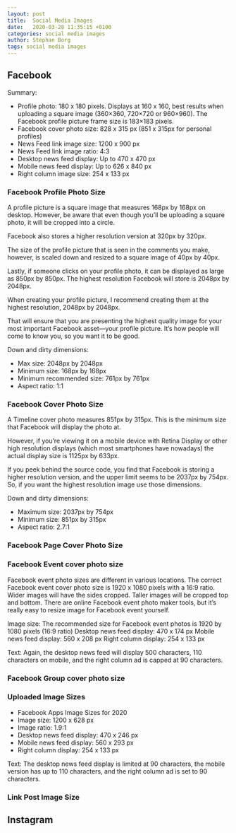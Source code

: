 ```yaml
---
layout: post
title:  Social Media Images
date:   2020-03-28 11:35:15 +0100
categories: social media images
author: Stephan Borg
tags: social media images
---
```


## Facebook

Summary:
- Profile photo: 180 x 180 pixels. Displays at 160 x 160, best results when uploading a square image (360×360, 720×720 or 960×960). The Facebook profile picture frame size is 183×183 pixels.
- Facebook cover photo size: 828 x 315 px (851 x 315px for personal profiles)
- News Feed link image size: 1200 x 900 px
- News Feed link image ratio: 4:3
- Desktop news feed display: Up to 470 x 470 px
- Mobile news feed display: Up to 626 x 840 px
- Right column image size: 254 x 133 px

### Facebook Profile Photo Size

A profile picture is a square image that measures 168px by 168px on desktop. However, be aware that even though you’ll be uploading a square photo, it will be cropped into a circle.

Facebook also stores a higher resolution version at 320px by 320px.

The size of the profile picture that is seen in the comments you make, however, is scaled down and resized to a square image of 40px by 40px.

Lastly, if someone clicks on your profile photo, it can be displayed as large as 850px by 850px. The highest resolution Facebook will store is 2048px by 2048px.

When creating your profile picture, I recommend creating them at the highest resolution, 2048px by 2048px.

That will ensure that you are presenting the highest quality image for your most important Facebook asset—your profile picture. It’s how people will come to know you, so you want it to be good.

Down and dirty dimensions:

- Max size: 2048px by 2048px
- Minimum size: 168px by 168px
- Minimum recommended size: 761px by 761px
- Aspect ratio: 1:1



### Facebook Cover Photo Size

A Timeline cover photo measures 851px by 315px. This is the minimum size that Facebook will display the photo at.

However, if you’re viewing it on a mobile device with Retina Display or other high resolution displays (which most smartphones have nowadays) the actual display size is 1125px by 633px.

If you peek behind the source code, you find that Facebook is storing a higher resolution version, and the upper limit seems to be 2037px by 754px. So, if you want the highest resolution image use those dimensions.

Down and dirty dimensions:

- Maximum size: 2037px by 754px
- Minimum size: 851px by 315px
- Aspect ratio: 2.7:1

### Facebook Page Cover Photo Size
### Facebook Event cover photo size

Facebook event photo sizes are different in various locations. The correct Facebook event cover photo size is 1920 x 1080 pixels with a 16:9 ratio. Wider images will have the sides cropped. Taller images will be cropped top and bottom. There are online Facebook event photo maker tools, but it’s really easy to resize image for Facebook event yourself.

Image size: The recommended size for Facebook event photos is 1920 by 1080 pixels (16:9 ratio)
Desktop news feed display: 470 x 174 px
Mobile news feed display: 560 x 208 px
Right column display: 254 x 133 px

Text: Again, the desktop news feed will display 500 characters, 110 characters on mobile, and the right column ad is capped at 90 characters.

### Facebook Group cover photo size
### Uploaded Image Sizes

- Facebook Apps Image Sizes for 2020
- Image size: 1200 x 628 px
- Image ratio: 1.9:1
- Desktop news feed display: 470 x 246 px
- Mobile news feed display: 560 x 293 px
- Right column display: 254 x 133 px

Text: The desktop news feed display is limited at 90 characters, the mobile version has up to 110 characters, and the right column ad is set to 90 characters.


### Link Post Image Size

## Instagram